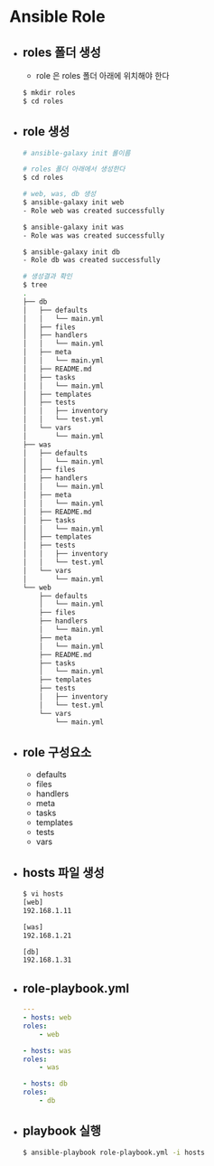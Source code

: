 # Ansible Role

- ## roles 폴더 생성
    - role 은 roles 폴더 아래에 위치해야 한다
    ```bash
    $ mkdir roles
    $ cd roles
    ```

- ## role 생성
    ```bash
    # ansible-galaxy init 롤이름
    ```

    ```bash
    # roles 폴더 아래에서 생성한다
    $ cd roles
    
    # web, was, db 생성
    $ ansible-galaxy init web
    - Role web was created successfully
    
    $ ansible-galaxy init was
    - Role was was created successfully
    
    $ ansible-galaxy init db
    - Role db was created successfully
    ```
    
    ```bash
    # 생성결과 확인
    $ tree
    .
    ├── db
    │   ├── defaults
    │   │   └── main.yml
    │   ├── files
    │   ├── handlers
    │   │   └── main.yml
    │   ├── meta
    │   │   └── main.yml
    │   ├── README.md
    │   ├── tasks
    │   │   └── main.yml
    │   ├── templates
    │   ├── tests
    │   │   ├── inventory
    │   │   └── test.yml
    │   └── vars
    │       └── main.yml
    ├── was
    │   ├── defaults
    │   │   └── main.yml
    │   ├── files
    │   ├── handlers
    │   │   └── main.yml
    │   ├── meta
    │   │   └── main.yml
    │   ├── README.md
    │   ├── tasks
    │   │   └── main.yml
    │   ├── templates
    │   ├── tests
    │   │   ├── inventory
    │   │   └── test.yml
    │   └── vars
    │       └── main.yml
    └── web
        ├── defaults
        │   └── main.yml
        ├── files
        ├── handlers
        │   └── main.yml
        ├── meta
        │   └── main.yml
        ├── README.md
        ├── tasks
        │   └── main.yml
        ├── templates
        ├── tests
        │   ├── inventory
        │   └── test.yml
        └── vars
            └── main.yml
    ```

- ## role 구성요소
    - defaults
    - files
    - handlers
    - meta
    - tasks
    - templates
    - tests
    - vars

- ## hosts 파일 생성
    ```bash
    $ vi hosts
    [web]
    192.168.1.11

    [was]
    192.168.1.21

    [db]
    192.168.1.31
    ```

- ## role-playbook.yml
    ```yaml
    ---
    - hosts: web
    roles:
        - web

    - hosts: was
    roles:
        - was

    - hosts: db
    roles:
        - db
    ```
- ## playbook 실행
    ```bash
    $ ansible-playbook role-playbook.yml -i hosts
    ```
